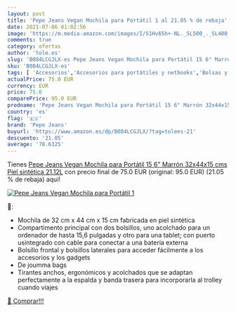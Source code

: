 ```yaml
---
layout: post
title: 'Pepe Jeans Vegan Mochila para Portátil 1 al 21.05 % de rebaja'
date: 2021-07-06 01:02:56
image: 'https://m.media-amazon.com/images/I/51Hv65h+-NL._SL500_._SL400_.jpg'
comments: true
category: ofertas
author: 'tole.es'
slug: 'B084LCGJLX-es Pepe Jeans Vegan Mochila para Portátil 15 6" Marrón...'
sku: 'B084LCGJLX-es'
tags: [ 'Accesorios','Accesorios para portátiles y netbooks','Bolsas y fundas para portátiles y netbooks','Informática','Mochilas para portátiles y netbooks','mochila','pepe jeans', ]
actualPrice: 75.0 EUR
currency: EUR
price: 75.0
comparePrice: 95.0 EUR
prodname: 'Pepe Jeans Vegan Mochila para Portátil 15 6" Marrón 32x44x15 cms Piel sintética 21.12L'
country: 'es'
flag: '🇪🇸'
brand: 'Pepe Jeans'
buyurl: 'https://www.amazon.es/dp/B084LCGJLX/?tag=tolees-21'
descuento: '21.05'
average: '78.6325'
---
```


Tienes [Pepe Jeans Vegan Mochila para Portátil 15 6" Marrón 32x44x15 cms Piel sintética 21.12L](https://www.amazon.es/dp/B084LCGJLX/?tag=tolees-21) con precio final de  75.0 EUR (original: 95.0 EUR) (21.05 %  de rebaja) aqui!

[![Pepe Jeans Vegan Mochila para Portátil 1](https://m.media-amazon.com/images/I/51Hv65h+-NL._SL500_._SL400_.jpg)](https://www.amazon.es/dp/B084LCGJLX/?tag=tolees-21)

🔎:

- Mochila de 32 cm x 44 cm x 15 cm fabricada en piel sintética
- Compartimento principal con dos bolsillos, uno acolchado para un ordenador de hasta 15,6 pulgadas y otro para una tablet; con puerto usintegrado con cable para conectar a una batería externa
- Bolsillo frontal y bolsillos laterales para acceder fácilmente a los accesorios y los gadgets
- De joumma bags
- Tirantes anchos, ergonómicos y acolchados que se adaptan perfectamente a la espalda y banda trasera para incorporarla al trolley cuando viajes

[🛒 Comprar!!!](https://www.amazon.es/dp/B084LCGJLX/?tag=tolees-21)
